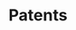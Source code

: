 ---
title: Patents
order: 10
img:
publications:
  - date: 2017-04-20
    img: 
    title: "Vision-based system for navigating a robot through an indoor space"
    authors: Robert Peters, Chanh Vy Tran, <b>Trevor Louis Ablett</b>, Lucas James Lepore, Matthew James Sergenese
    venue: "US Patent App. 14/886,698, 2017"
    links:
        link: https://patents.google.com/patent/US20170108874A1/en
---